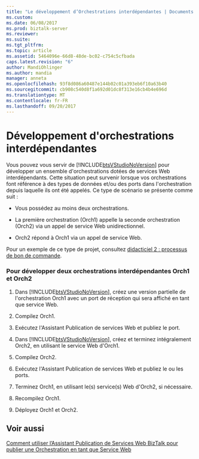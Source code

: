 ```yaml
---
title: "Le développement d’Orchestrations interdépendantes | Documents Microsoft"
ms.custom: 
ms.date: 06/08/2017
ms.prod: biztalk-server
ms.reviewer: 
ms.suite: 
ms.tgt_pltfrm: 
ms.topic: article
ms.assetid: 5464096e-66d8-48de-bc02-c754c5cfbada
caps.latest.revision: "6"
author: MandiOhlinger
ms.author: mandia
manager: anneta
ms.openlocfilehash: 93f8d086a60487e144b02c01a393eb6f10a63b40
ms.sourcegitcommit: cb908c540d8f1a692d01dc8f313e16cb4b4e696d
ms.translationtype: MT
ms.contentlocale: fr-FR
ms.lasthandoff: 09/20/2017
---
```

# <a name="how-to-develop-interdependent-orchestrations"></a>Développement d'orchestrations interdépendantes
Vous pouvez vous servir de [!INCLUDE[btsVStudioNoVersion](../includes/btsvstudionoversion-md.md)] pour développer un ensemble d'orchestrations dotées de services Web interdépendants. Cette situation peut survenir lorsque vos orchestrations font référence à des types de données et/ou des ports dans l'orchestration depuis laquelle ils ont été appelés. Ce type de scénario se présente comme suit :  
  
-   Vous possédez au moins deux orchestrations.  
  
-   La première orchestration (Orch1) appelle la seconde orchestration (Orch2) via un appel de service Web unidirectionnel.  
  
-   Orch2 répond à Orch1 via un appel de service Web.  
  
 Pour un exemple de ce type de projet, consultez [didacticiel 2 : processus de bon de commande](http://msdn.microsoft.com/library/a324ef1b-39b3-49ab-9719-a13f526cb467).  
  
### <a name="to-develop-two-interdependent-orchestrations-orch1-and-orch2"></a>Pour développer deux orchestrations interdépendantes Orch1 et Orch2  
  
1.  Dans [!INCLUDE[btsVStudioNoVersion](../includes/btsvstudionoversion-md.md)], créez une version partielle de l'orchestration Orch1 avec un port de réception qui sera affiché en tant que service Web.  
  
2.  Compilez Orch1.  
  
3.  Exécutez l'Assistant Publication de services Web et publiez le port.  
  
4.  Dans [!INCLUDE[btsVStudioNoVersion](../includes/btsvstudionoversion-md.md)], créez et terminez intégralement Orch2, en utilisant le service Web d'Orch1.  
  
5.  Compilez Orch2.  
  
6.  Exécutez l'Assistant Publication de services Web et publiez le ou les ports.  
  
7.  Terminez Orch1, en utilisant le(s) service(s) Web d'Orch2, si nécessaire.  
  
8.  Recompilez Orch1.  
  
9. Déployez Orch1 et Orch2.  
  
## <a name="see-also"></a>Voir aussi  
 [Comment utiliser l’Assistant Publication de Services Web BizTalk pour publier une Orchestration en tant que Service Web](../core/publish-orchestration-as-web-service--biztalk-web-services-publishing-wizard.md)